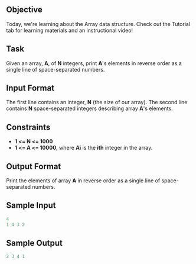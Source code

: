 ## Objective

Today, we're learning about the Array data structure. Check out the Tutorial tab for learning materials and an instructional video!

## Task

Given an array, **A**, of **N** integers, print **A**'s elements in reverse order as a single line of space-separated numbers.

## Input Format

The first line contains an integer, **N** (the size of our array).
The second line contains **N** space-separated integers describing array **A**'s elements.

## Constraints
* **1 <= N <= 1000**
* **1 <= A <= 10000**, where **Ai** is the **ith** integer in the array.

## Output Format

Print the elements of array **A** in reverse order as a single line of space-separated numbers.

## Sample Input

```c++
4
1 4 3 2
```

## Sample Output

```c++
2 3 4 1
```

